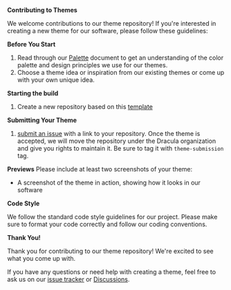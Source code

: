 **Contributing to Themes**

We welcome contributions to our theme repository! If you're interested in creating a new theme for our software, please follow these guidelines:

**Before You Start**

1. Read through our [Palette](https://github.com/BlossomTheme/BlossomTheme/blob/master/Palette/README.md) document to get an understanding of the color palette and design principles we use for our themes.
2. Choose a theme idea or inspiration from our existing themes or come up with your own unique idea.

**Starting the build**
1. Create a new repository based on this [template](https://github.com/BlossomTheme/Template.git)

**Submitting Your Theme**
1. [submit an issue](https://github.com/BlossomTheme/BlossomTheme/issues/new) with a link to your repository. Once the theme is accepted, we will move the repository under the Dracula organization and give you rights to maintain it. Be sure to tag it with `theme-submission` tag.

**Previews**
Please include at least two screenshots of your theme:

* A screenshot of the theme in action, showing how it looks in our software

**Code Style**

We follow the standard code style guidelines for our project. Please make sure to format your code correctly and follow our coding conventions.

**Thank You!**

Thank you for contributing to our theme repository! We're excited to see what you come up with.

If you have any questions or need help with creating a theme, feel free to ask us on our [issue tracker](https://github.com/BlossomTheme/BlossomTheme/issues) or [Discussions](https://github.com/orgs/BlossomTheme/discussions).
